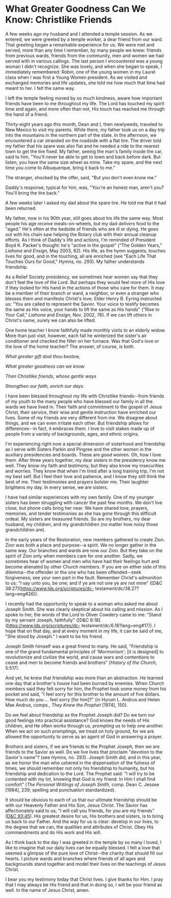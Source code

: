 # What Greater Goodness Can We Know: Christlike Friends

A few weeks ago my husband and I attended a temple session. As we entered, we
were greeted by a temple worker, a dear friend from our ward. That greeting
began a remarkable experience for us. We were met and served, more than any
time I remember, by many people we knew: friends from previous wards, friends
from the community, men and women we had served with in various callings. The
last person I encountered was a young woman I didn't recognize. She was
lovely, and when she began to speak, I immediately remembered: Robin, one of
the young women in my Laurel class when I was first a Young Women president.
As we visited and exchanged memories and life updates, she told me how much
that time had meant to her. I felt the same way.

I left the temple feeling moved by so much kindness, aware how important
friends have been to me throughout my life. The Lord has touched my spirit
time and again, and more often than not, His touch has reached me through the
hand of a friend.

Thirty-eight years ago this month, Dean and I, then newlyweds, traveled to New
Mexico to visit my parents. While there, my father took us on a day trip into
the mountains in the northern part of the state. In the afternoon, we
encountered a car stranded on the roadside with a flat tire. The driver told
my father that his spare was also flat and he needed a ride to the nearest
town to get the tire fixed. My father, seeing the man's family inside the car,
said to him, "You'll never be able to get to town and back before dark. But
listen, you have the same size wheel as mine. Take my spare, and the next time
you come to Albuquerque, bring it back to me."

The stranger, shocked by the offer, said, "But you don't even know me."

Daddy's response, typical for him, was, "You're an honest man, aren't you?
You'll bring the tire back."

A few weeks later I asked my dad about the spare tire. He told me that it had
been returned.

My father, now in his 90th year, still goes about his life the same way. Most
people his age _receive_ meals-on-wheels, but my dad _delivers_ food to the
"aged." He's often at the bedside of friends who are ill or dying. He goes out
with his chain saw helping the Rotary club with their annual cleanup efforts.
As I think of Daddy's life and actions, I'm reminded of President Boyd K.
Packer's thought: he's "active in the gospel" ("The Golden Years," _Liahona_
and _Ensign,_ May 2003, 82). His life, as the hymn suggests, touches lives for
good, and in the touching, all are enriched (see "Each Life That Touches Ours
for Good," _Hymns,_ no. 293). My father understands friendship.

As a Relief Society presidency, we sometimes hear women say that they don't
feel the love of the Lord. But perhaps they would feel more of His love if
they looked for His hand in the actions of those who care for them. It may be
a member of their branch or ward, a neighbor, or even a stranger who blesses
them and manifests Christ's love. Elder Henry B. Eyring instructed us: "You
are called to represent the Savior. Your voice to testify becomes the same as
His voice, your hands to lift the same as His hands" ("Rise to Your Call,"
_Liahona_ and _Ensign,_ Nov. 2002, 76). If we can lift others in Christ's
name, surely we can also be lifted.

One home teacher I know faithfully made monthly visits to an elderly widow.
More than just visit, however, each fall he winterized the sister's air
conditioner and checked the filter on her furnace. Was that God's love or the
love of the home teacher? The answer, of course, is both.

_What greater gift dost thou bestow,_

_What greater goodness can we know_

_Than Christlike friends, whose gentle ways_

_Strengthen our faith, enrich our days._

I have been blessed throughout my life with Christlike friends--from friends
of my youth to the many people who have blessed our family in all the wards we
have lived in. Their faith and commitment to the gospel of Jesus Christ, their
service, their wise and gentle instruction have enriched our lives. Some of my
friends are very different from me. We disagree about things, and we can even
irritate each other. But friendship allows for differences--in fact, it
embraces them. I love to visit stakes made up of people from a variety of
backgrounds, ages, and ethnic origins.

I'm experiencing right now a special dimension of sisterhood and friendship as
I serve with Sisters Parkin and Pingree and the other women in the auxiliary
presidencies and boards. These are _good_ women. Oh, how I love them. After
three years together, my dear sisters in the presidency know me well. They
know my faith and testimony, but they also know my insecurities and worries.
They know that when I'm tired after a long training trip, I'm not my best
self. But I feel their love and patience, and I know they still think the best
of me. Their testimonies and prayers bolster me. Their laughter brightens my
day. In every sense, we are sisters.

I have had similar experiences with my own family. One of my younger sisters
has been struggling with cancer the past few months. We don't live close, but
phone calls bring her near. We have shared love, prayers, memories, and tender
testimonies as she has gone through this difficult ordeal. My sisters are
treasured friends. So are my brothers, my dear husband, my children, and my
grandchildren (no matter how noisy those grandchildren are).

In the early years of the Restoration, new members gathered to create Zion.
Zion was both a place and purpose--a spirit. We no longer gather in the same
way. Our branches and wards are now our Zion. But they take on the spirit of
Zion only when members care for one another. Sadly, we sometimes hear of women
and men who have had their feelings hurt and become alienated by other Church
members. If you are on either side of this dilemma--the offender or the one
who has been offended--seek forgiveness; see your own part in the fault.
Remember Christ's admonition to us: "I say unto you, be one; and if ye are not
one ye are not mine" ([D&amp;C 38:27](https://www.lds.org/scriptures/dc-
testament/dc/38.27?lang=eng#26)).

I recently had the opportunity to speak to a woman who asked me about Joseph
Smith. She was clearly skeptical about his calling and mission. As I spoke to
her, the words of the Lord to Oliver Cowdery came to me: "Stand by my servant
Joseph, faithfully" ([D&amp;C 6:18](https://www.lds.org/scriptures/dc-
testament/dc/6.18?lang=eng#17)). I hope that on that day, and at every moment
in my life, it can be said of me, "She stood by Joseph." I want to be his
friend.

Joseph Smith himself was a great friend to many. He said, "Friendship is one
of the grand fundamental principles of 'Mormonism'; [it is designed] to
revolutionize and civilize the world, and cause wars and contentions to cease
and men to become friends and brothers" (_History of the Church,_ 5:517).

And yet, he knew that friendship was more than an abstraction. He learned one
day that a brother's house had been burned by enemies. When Church members
said they felt sorry for him, the Prophet took some money from his pocket and
said, "I feel sorry for this brother to the amount of five dollars. How much
do you ... feel sorry [for him]?" (in Hyrum L. Andrus and Helen Mae Andrus,
comps., _They Knew the Prophet_ [1974], 150).

Do we feel about friendship as the Prophet Joseph did? Do we turn our good
feelings into practical assistance? God knows the needs of His children, and
He often works through us, prompting us to help one another. When we act on
such promptings, we tread on holy ground, for we are allowed the opportunity
to serve as an agent of God in answering a prayer.

Brothers and sisters, if we are friends to the Prophet Joseph, then we are
friends to the Savior as well. Do we live lives that proclaim "devotion to the
Savior's name"? (see _Hymns,_ no. 293). Joseph Smith did, and in this year, as
we honor the man who ushered in the dispensation of the fulness of times, we
should remember not only his friendship to humanity, but his friendship and
dedication to the Lord. The Prophet said: "I will try to be contented with my
lot, knowing that God is my friend. In Him I shall find comfort" (_The
Personal Writings of Joseph Smith,_ comp. Dean C. Jessee [1984], 239; spelling
and punctuation standardized).

It should be obvious to each of us that our ultimate friendship should be with
our Heavenly Father and His Son, Jesus Christ. The Savior has affectionately
said to us, "I will call you friends, for you are my friends" ([D&amp;C
93:45](https://www.lds.org/scriptures/dc-testament/dc/93.45?lang=eng#44)). His
greatest desire for us, His brothers and sisters, is to bring us back to our
Father. And the way for us is clear: develop in our lives, to the degree that
we can, the qualities and attributes of Christ. Obey His commandments and do
His work and His will.

As I think back to the day I was greeted in the temple by so many I loved, I
like to imagine that our daily lives can be equally blessed. I felt a love
that seemed a glimpse of the pure love of Christ--the charity that should fill
our hearts. I picture wards and branches where friends of all ages and
backgrounds stand together and model their lives on the teachings of Jesus
Christ.

I bear you my testimony today that Christ lives. I give thanks for Him. I pray
that I may always be His friend and that in doing so, I will be your friend as
well. In the name of Jesus Christ, amen.

